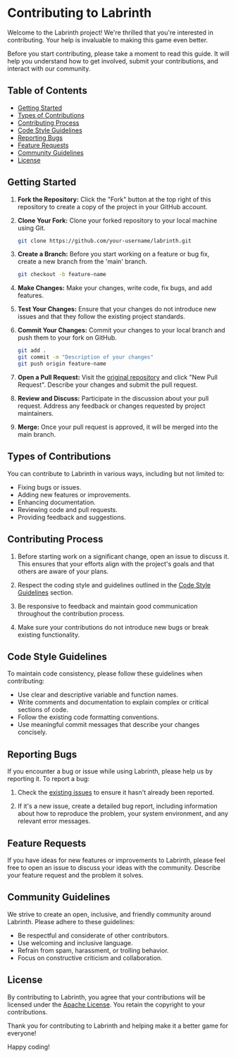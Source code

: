 # Contributing to Labrinth

Welcome to the Labrinth project! We're thrilled that you're interested in contributing. Your help is invaluable to making this game even better.

Before you start contributing, please take a moment to read this guide. It will help you understand how to get involved, submit your contributions, and interact with our community.

## Table of Contents

- [Getting Started](#getting-started)
- [Types of Contributions](#types-of-contributions)
- [Contributing Process](#contributing-process)
- [Code Style Guidelines](#code-style-guidelines)
- [Reporting Bugs](#reporting-bugs)
- [Feature Requests](#feature-requests)
- [Community Guidelines](#community-guidelines)
- [License](#license)


## Getting Started

1. **Fork the Repository:** Click the "Fork" button at the top right of this repository to create a copy of the project in your GitHub account.

2. **Clone Your Fork:** Clone your forked repository to your local machine using Git.

   ```bash
   git clone https://github.com/your-username/labrinth.git
   ```

3. **Create a Branch:** Before you start working on a feature or bug fix, create a new branch from the 'main' branch.

   ```bash
   git checkout -b feature-name
   ```

4. **Make Changes:** Make your changes, write code, fix bugs, and add features.

5. **Test Your Changes:** Ensure that your changes do not introduce new issues and that they follow the existing project standards.

6. **Commit Your Changes:** Commit your changes to your local branch and push them to your fork on GitHub.

   ```bash
   git add .
   git commit -m "Description of your changes"
   git push origin feature-name
   ```

7. **Open a Pull Request:** Visit the [original repository](#https://github.com/keleviss/labrinth) and click "New Pull Request". Describe your changes and submit the pull request.

8. **Review and Discuss:** Participate in the discussion about your pull request. Address any feedback or changes requested by project maintainers.

9. **Merge:** Once your pull request is approved, it will be merged into the main branch.


## Types of Contributions

You can contribute to Labrinth in various ways, including but not limited to:

- Fixing bugs or issues.
- Adding new features or improvements.
- Enhancing documentation.
- Reviewing code and pull requests.
- Providing feedback and suggestions.


## Contributing Process

1. Before starting work on a significant change, open an issue to discuss it. This ensures that your efforts align with the project's goals and that others are aware of your plans.

2. Respect the coding style and guidelines outlined in the [Code Style Guidelines](#code-style-guidelines) section.

3. Be responsive to feedback and maintain good communication throughout the contribution process.

4. Make sure your contributions do not introduce new bugs or break existing functionality.


## Code Style Guidelines

To maintain code consistency, please follow these guidelines when contributing:

- Use clear and descriptive variable and function names.
- Write comments and documentation to explain complex or critical sections of code.
- Follow the existing code formatting conventions.
- Use meaningful commit messages that describe your changes concisely.


## Reporting Bugs

If you encounter a bug or issue while using Labrinth, please help us by reporting it. To report a bug:

1. Check the [existing issues](https://github.com/keleviss/labrinth/issues) to ensure it hasn't already been reported.

2. If it's a new issue, create a detailed bug report, including information about how to reproduce the problem, your system environment, and any relevant error messages.


## Feature Requests

If you have ideas for new features or improvements to Labrinth, please feel free to open an issue to discuss your ideas with the community. Describe your feature request and the problem it solves.


## Community Guidelines

We strive to create an open, inclusive, and friendly community around Labrinth. Please adhere to these guidelines:

- Be respectful and considerate of other contributors.
- Use welcoming and inclusive language.
- Refrain from spam, harassment, or trolling behavior.
- Focus on constructive criticism and collaboration.


## License

By contributing to Labrinth, you agree that your contributions will be licensed under the [Apache License](https://github.com/keleviss/labrinth/blob/main/LICENSE). You retain the copyright to your contributions.

Thank you for contributing to Labrinth and helping make it a better game for everyone!

Happy coding!
